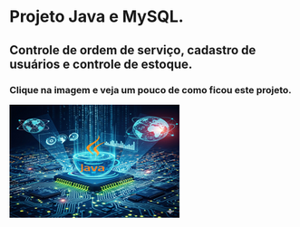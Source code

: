 # Projeto Java e MySQL.

## Controle de ordem de serviço, cadastro de usuários e controle de estoque.

### Clique na imagem e veja um pouco de como ficou este projeto.
[![Video do Professor José de Assis](https://github.com/fabio2307/fabio2307/blob/main/tamp%20para%20video1.png
)](https://www.youtube.com/playlist?list=PLHnKWI_nHQOtkhQHL4ENpN3ULxUFBYuSk)
